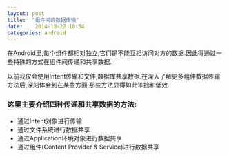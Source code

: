 ```yaml
---
layout: post
title:  "组件间的数据传输"
date:    2014-10-22 10:54
categories: android
---
```


在Android里,每个组件都相对独立,它们是不能互相访问对方的数据.因此得通过一些特殊的方式在组件间传递和共享数据.

以前我仅会使用Intent传输和文件,数据库共享数据.在深入了解更多组件数据传输方法后,深刻体会到在某些方面,那些方法显得如此笨拙和低效.

### 这里主要介绍四种传递和共享数据的方法:

* 通过Intent对象进行传输
* 通过文件系统进行数据共享
* 通过Application环境对象进行数据共享
* 通过组件(Content Provider & Service)进行数据共享
